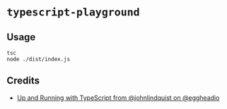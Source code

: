 # `typescript-playground`

## Usage
```shell
tsc
node ./dist/index.js
```

## Credits
- [Up and Running with TypeScript from @johnlindquist on @eggheadio](https://egghead.io/courses/up-and-running-with-typescript)

